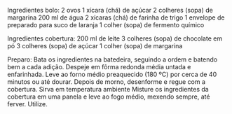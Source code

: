 Ingredientes bolo:
  2 ovos
  1 xícara (chá) de açúcar
  2 colheres (sopa) de margarina
  200 ml de água
  2 xícaras (chá) de farinha de trigo
  1 envelope de preparado para suco de laranja
  1 colher (sopa) de fermento químico
  
Ingredientes cobertura:
  200 ml de leite
  3 colheres (sopa) de chocolate em pó
  3 colheres (sopa) de açúcar
  1 colher (sopa) de margarina
  
Preparo:
  Bata os ingredientes na batedeira, seguindo a ordem e batendo bem a cada adição.
  Despeje em fôrma redonda média untada e enfarinhada.
  Leve ao forno médio preaquecido (180 ºC) por cerca de 40 minutos ou até dourar.
  Depois de morno, desenforme e regue com a cobertura.
  Sirva em temperatura ambiente
  Misture os ingredientes da cobertura em uma panela e leve ao fogo médio, mexendo sempre, até ferver. Utilize.
